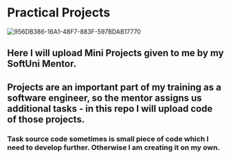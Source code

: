 # Practical Projects

![956DB386-16A1-48F7-883F-597BDAB17770](https://github.com/Zeus097/Practical-Projects/assets/142613528/7de5badc-fed9-4440-b834-2e898e0fa02b)


## Here I will upload Mini Projects given to me by my SoftUni Mentor.
## Projects are an important part of my training as a software engineer, so the mentor assigns us additional tasks - in this repo I will upload code of those projects.
### Task source code sometimes is small piece of code which I need to develop further. Otherwise I am creating it on my own.
